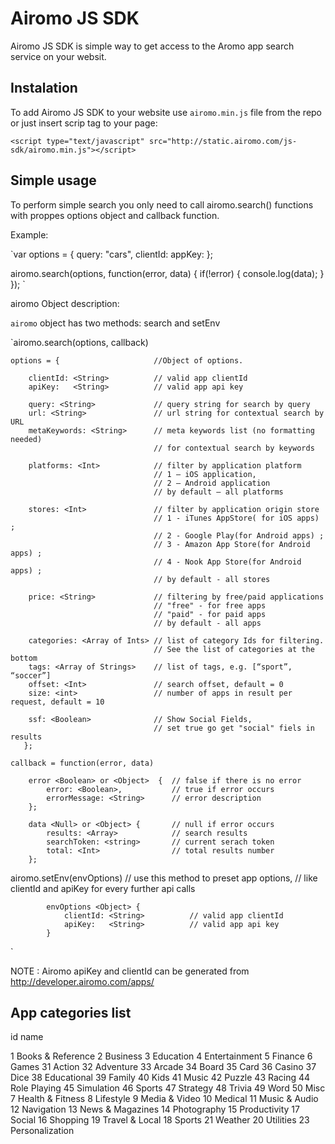 Airomo JS SDK
=============

Airomo JS SDK is simple way to get access to the Aromo app search service on your websit.


## Instalation

To add Airomo JS SDK to your website use `airomo.min.js` file from the repo or just insert scrip tag to your page: 

`<script type="text/javascript" src="http://static.airomo.com/js-sdk/airomo.min.js"></script>`


## Simple usage

To perform simple search you only need to call airomo.search() functions with proppes options object and callback function.

Example: 

`var options = {
    query: "cars",
    clientId:
    appKey: 
};

airomo.search(options, function(error, data) {
    if(!error) {
        console.log(data);
    }
});
`


airomo Object description: 


`airomo` object has two methods: search and setEnv

`airomo.search(options, callback) 
       
    options = {                     //Object of options.
                
        clientId: <String>          // valid app clientId
        apiKey:   <String>          // valid app api key
        
        query: <String>             // query string for search by query
        url: <String>               // url string for contextual search by URL
        metaKeywords: <String>      // meta keywords list (no formatting needed) 
                                    // for contextual search by keywords
        
        platforms: <Int>            // filter by application platform 
                                    // 1 – iOS application, 
                                    // 2 – Android application 
                                    // by default – all platforms

        stores: <Int>               // filter by application origin store
                                    // 1 - iTunes AppStore( for iOS apps) ;
                                    // 2 - Google Play(for Android apps) ;
                                    // 3 - Amazon App Store(for Android apps) ;
                                    // 4 - Nook App Store(for Android apps) ;
                                    // by default - all stores

        price: <String>             // filtering by free/paid applications
                                    // "free" - for free apps
                                    // "paid" - for paid apps
                                    // by default - all apps

        categories: <Array of Ints> // list of category Ids for filtering. 
                                    // See the list of categories at the bottom
        tags: <Array of Strings>    // list of tags, e.g. [“sport”, “soccer”]
        offset: <Int>               // search offset, default = 0
        size: <int>                 // number of apps in result per request, default = 10

        ssf: <Boolean>              // Show Social Fields,
                                    // set true go get "social" fiels in results
       };

    callback = function(error, data)
        
        error <Boolean> or <Object>  {  // false if there is no error
            error: <Boolean>,           // true if error occurs
            errorMessage: <String>      // error description
        };

        data <Null> or <Object> {       // null if error occurs
            results: <Array>            // search results
            searchToken: <string>       // current serach token
            total: <Int>                // total results number
        };

airomo.setEnv(envOptions)               // use this method to preset app options, 
                                        // like clientId and apiKey for every further api calls

            envOptions <Object> {
                clientId: <String>          // valid app clientId
                apiKey:   <String>          // valid app api key
            }
`


NOTE :  Airomo apiKey and clientId can be generated from http://developer.airomo.com/apps/



## App categories list


id      name

1       Books & Reference
2       Business
3       Education
4       Entertainment
5       Finance
6       Games
31      Action
32      Adventure
33      Arcade
34      Board
35      Card
36      Casino
37      Dice
38      Educational
39      Family
40      Kids
41      Music
42      Puzzle
43      Racing
44      Role Playing
45      Simulation
46      Sports
47      Strategy
48      Trivia
49      Word
50      Misc
7       Health & Fitness
8       Lifestyle
9       Media & Video
10      Medical
11      Music & Audio
12      Navigation
13      News & Magazines
14      Photography
15      Productivity
17      Social
16      Shopping
19      Travel & Local
18      Sports
21      Weather
20      Utilities
23      Personalization



